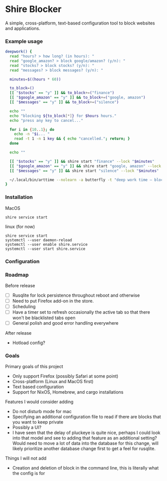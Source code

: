 # Shire Blocker
A simple, cross-platform, text-based configuration tool to block websites and applications.


### Example usage

``` zsh
deepwork() {
  read "hours? > how long? (in hours): "
  read "google_amazon? > block google/amazon? (y/n): "
  read "stocks? > block stocks? (y/n): "
  read "messages? > block messages? (y/n): "

  minutes=$((hours * 60))

  to_block=()
  [[ "$stocks" == "y" ]] && to_block+=("finance")
  [[ "$google_amazon" == "y" ]] && to_block+=("google, amazon")
  [[ "$messages" == "y" ]] && to_block+=("silence")

  echo ""
  echo "blocking ${to_block[*]} for $hours hours."
  echo "press any key to cancel..."

  for i in {10..1}; do
    echo -n "$i... "
    read -t 1 -n 1 key && { echo "cancelled."; return; }
  done

  echo ""

  [[ "$stocks" == "y" ]] && shire start "finance" --lock "$minutes"
  [[ "$google_amazon" == "y" ]] && shire start "google, amazon" --lock "$minutes"
  [[ "$messages" == "y" ]] && shire start "silence" --lock "$minutes"

  ~/.local/bin/arttime --nolearn -a butterfly -t "deep work time – blocking distractions" -g "${hours}h"
}
```


### Installation

MacOS
```
shire service start
```
linux (for now)
```
shire service start
systemctl --user daemon-reload
systemctl --user enable shire.service
systemctl --user start shire.service
```

### Configuration

### Roadmap

Before release
- [ ] Rusqlite for lock persistence throughout reboot and otherwise
- [ ] Need to put Firefox add-on in the store.
- [ ] Scheduling
- [ ] Have a timer set to refresh occasionally the active tab so that there won't be blacklisted tabs open
- [ ] General polish and good error handling everywhere

After release
- Hotload config?

### Goals
Primary goals of this project
- Only support Firefox (possibly Safari at some point)
- Cross-platform (Linux and MacOS first)
- Text based configuration
- Support for NixOS, Homebrew, and cargo installations

Features I would consider adding
- Do not disturb mode for mac
- Specifying an additional configuration file to read if there are blocks that you want to keep private
- Possibly a UI?
- I have seen that the delay of pluckeye is quite nice, perhaps I could look into that model and see to adding that feature as an additional setting? Would need to move a lot of data into the database for this change, will likely prioritize another database change first to get a feel for rusqlite.

Things I will not add
- Creation and deletion of block in the command line, this is literally what the config is for

